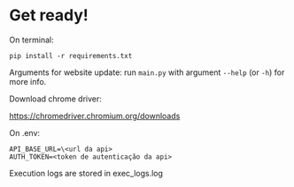 # Get ready!

On terminal:

`pip install -r requirements.txt`

Arguments for website update: run `main.py` with argument `--help` (or `-h`) for more info.

Download chrome driver:

https://chromedriver.chromium.org/downloads

On .env:

```
API_BASE_URL=\<url da api>
AUTH_TOKEN=<token de autenticação da api>
```

Execution logs are stored in exec_logs.log
